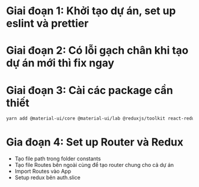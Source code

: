 # Giai đoạn 1: Khởi tạo dự án, set up eslint và prettier

# Giai đoạn 2: Có lỗi gạch chân khi tạo dự án mới thì fix ngay

# Giai đoạn 3: Cài các package cần thiết

```bash
yarn add @material-ui/core @material-ui/lab @reduxjs/toolkit react-redux react-router-dom axios classnames date-fns dompurify lodash node-sass normalize.css prop-types query-string react-hook-form react-toastify styled-components
```

# Gia đoạn 4: Set up Router và Redux

- Tạo file path trong folder constants
- Tạo file Routes bên ngoài cùng để tạo router chung cho cả dự án
- Import Routes vào App
- Setup redux bên auth.slice
